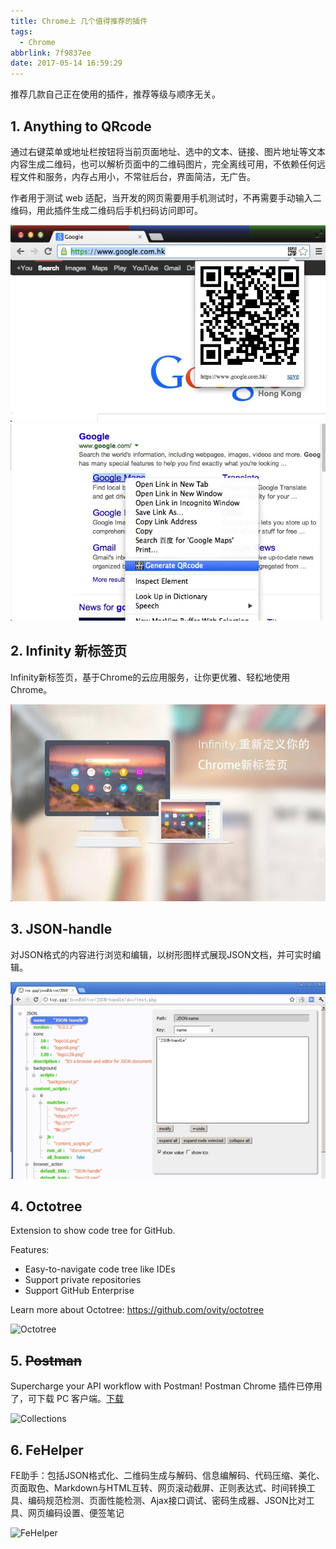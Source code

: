 ```yaml
---
title: Chrome上 几个值得推荐的插件
tags:
  - Chrome
abbrlink: 7f9837ee
date: 2017-05-14 16:59:29
---
```


推荐几款自己正在使用的插件，推荐等级与顺序无关。

## 1. Anything to QRcode

通过右键菜单或地址栏按钮将当前页面地址、选中的文本、链接、图片地址等文本内容生成二维码，也可以解析页面中的二维码图片，完全离线可用，不依赖任何远程文件和服务，内存占用小，不常驻后台，界面简洁，无广告。

作者用于测试 web 适配，当开发的网页需要用手机测试时，不再需要手动输入二维码，用此插件生成二维码后手机扫码访问即可。
<!-- more -->
 ![](../images/2017-05-14-17-07-58.jpg)
 ![](../images/2017-05-14-17-08-20.jpg)

## 2. Infinity 新标签页

Infinity新标签页，基于Chrome的云应用服务，让你更优雅、轻松地使用Chrome。

 ![](../images/2017-05-14-17-10-38.jpg)

## 3. JSON-handle

对JSON格式的内容进行浏览和编辑，以树形图样式展现JSON文档，并可实时编辑。

 ![](../images/2017-05-14-17-14-56.jpg)

## 4. Octotree

Extension to show code tree for GitHub.  
 
 Features:
 * Easy-to-navigate code tree like IDEs
 * Support private repositories
 * Support GitHub Enterprise
 
Learn more about Octotree: https://github.com/ovity/octotree

 ![Octotree](https://raw.githubusercontent.com/ovity/octotree/master/docs/chrome-github.jpg)

## 5. ~~Postman~~

Supercharge your API workflow with Postman!
Postman Chrome 插件已停用了，可下载 PC 客户端。[下载](https://www.getpostman.com/apps)

 ![Collections](https://www.getpostman.com/img/v2/products/dark-theme.svg)

## 6. FeHelper

FE助手：包括JSON格式化、二维码生成与解码、信息编解码、代码压缩、美化、页面取色、Markdown与HTML互转、网页滚动截屏、正则表达式、时间转换工具、编码规范检测、页面性能检测、Ajax接口调试、密码生成器、JSON比对工具、网页编码设置、便签笔记

![FeHelper](https://raw.githubusercontent.com/zxlie/FeHelper/master/apps/static/screenshot/menu.png)
